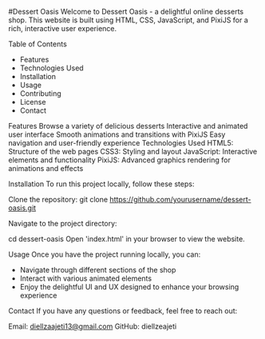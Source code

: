 #Dessert Oasis
Welcome to Dessert Oasis - a delightful online desserts shop. This website is built using HTML, CSS, JavaScript, and PixiJS for a rich, interactive user experience.

Table of Contents
- Features
- Technologies Used
- Installation
- Usage
- Contributing
- License
- Contact

Features
Browse a variety of delicious desserts
Interactive and animated user interface
Smooth animations and transitions with PixiJS
Easy navigation and user-friendly experience
Technologies Used
HTML5: Structure of the web pages
CSS3: Styling and layout
JavaScript: Interactive elements and functionality
PixiJS: Advanced graphics rendering for animations and effects

Installation
To run this project locally, follow these steps:

Clone the repository:
git clone https://github.com/yourusername/dessert-oasis.git

Navigate to the project directory:

cd dessert-oasis
Open 'index.html' in your browser to view the website.

Usage
Once you have the project running locally, you can:

- Navigate through different sections of the shop
- Interact with various animated elements
- Enjoy the delightful UI and UX designed to enhance your browsing experience

Contact
If you have any questions or feedback, feel free to reach out:

Email: diellzaajeti13@gmail.com
GitHub: diellzeajeti
